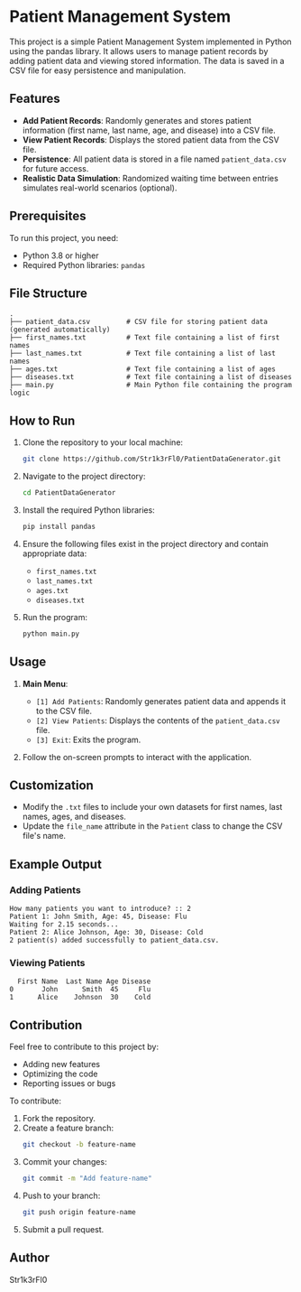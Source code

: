 # Patient Management System

This project is a simple Patient Management System implemented in Python using the pandas library. It allows users to manage patient records by adding patient data and viewing stored information. The data is saved in a CSV file for easy persistence and manipulation.

## Features

- **Add Patient Records**: Randomly generates and stores patient information (first name, last name, age, and disease) into a CSV file.
- **View Patient Records**: Displays the stored patient data from the CSV file.
- **Persistence**: All patient data is stored in a file named `patient_data.csv` for future access.
- **Realistic Data Simulation**: Randomized waiting time between entries simulates real-world scenarios (optional).

## Prerequisites

To run this project, you need:

- Python 3.8 or higher
- Required Python libraries: `pandas`

## File Structure

```
.
├── patient_data.csv         # CSV file for storing patient data (generated automatically)
├── first_names.txt          # Text file containing a list of first names
├── last_names.txt           # Text file containing a list of last names
├── ages.txt                 # Text file containing a list of ages
├── diseases.txt             # Text file containing a list of diseases
├── main.py                  # Main Python file containing the program logic
```

## How to Run

1. Clone the repository to your local machine:

   ```bash
   git clone https://github.com/Str1k3rFl0/PatientDataGenerator.git
   ```

2. Navigate to the project directory:

   ```bash
   cd PatientDataGenerator
   ```

3. Install the required Python libraries:

   ```bash
   pip install pandas
   ```

4. Ensure the following files exist in the project directory and contain appropriate data:

   - `first_names.txt`
   - `last_names.txt`
   - `ages.txt`
   - `diseases.txt`

5. Run the program:

   ```bash
   python main.py
   ```

## Usage

1. **Main Menu**:

   - `[1] Add Patients`: Randomly generates patient data and appends it to the CSV file.
   - `[2] View Patients`: Displays the contents of the `patient_data.csv` file.
   - `[3] Exit`: Exits the program.

2. Follow the on-screen prompts to interact with the application.

## Customization

- Modify the `.txt` files to include your own datasets for first names, last names, ages, and diseases.
- Update the `file_name` attribute in the `Patient` class to change the CSV file's name.

## Example Output

### Adding Patients

```
How many patients you want to introduce? :: 2
Patient 1: John Smith, Age: 45, Disease: Flu
Waiting for 2.15 seconds...
Patient 2: Alice Johnson, Age: 30, Disease: Cold
2 patient(s) added successfully to patient_data.csv.
```

### Viewing Patients

```
  First Name  Last Name Age Disease
0       John      Smith  45     Flu
1      Alice    Johnson  30    Cold
```

## Contribution

Feel free to contribute to this project by:

- Adding new features
- Optimizing the code
- Reporting issues or bugs

To contribute:

1. Fork the repository.
2. Create a feature branch:
   ```bash
   git checkout -b feature-name
   ```
3. Commit your changes:
   ```bash
   git commit -m "Add feature-name"
   ```
4. Push to your branch:
   ```bash
   git push origin feature-name
   ```
5. Submit a pull request.

## Author
Str1k3rFl0

